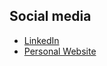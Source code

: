 <!-- ## Projects -->

<!-- - [coolneumorphism](https://coolneumorphism.vercel.app/) - CSS code generator for a new popular design trend called Neumorphism.
- [getsomewaves](https://getsomewaves.vercel.app/) - SVG generator that make different kinds of waves.
- [borderradius](https://borderradius.vercel.app/) - Border radius CSS code generator.
- [smileypunks](https://smileypunks.vercel.app/) - Smiley Punk (SP) is a collection of pixel smiley punks, project with a plan for utilities in the future, including NFT Giveaways.
- [mycrostore](https://mycrostore.vercel.app/) - Mycrostore is a mobile Point of Sale Application that aims to help small businesses and others. -->

## Social media

- [LinkedIn](https://www.linkedin.com/in/aaronaludo/)
- [Personal Website](https://aaronaludo.vercel.app/)

